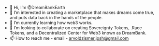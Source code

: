- 👋 Hi, I’m @DreamBankEarth
- 👀 I’m interested in creating a marketplace that makes dreams come true, and puts data back in the hands of the people.
- 🌱 I’m currently learning how web3 works.
- 💞️ I’m looking to collaborate on creating Sovereignty Tokens, .Race Tokens, and a Decentralized Center for Web3 known as DreamBank.
- 📫 How to reach me - email - arvoldzismer.josh@gmail.com

<!---
DreamBankEarth/DreamBankEarth is a ✨ special ✨ repository because its `README.md` (this file) appears on your GitHub profile.
You can click the Preview link to take a look at your changes.
--->

